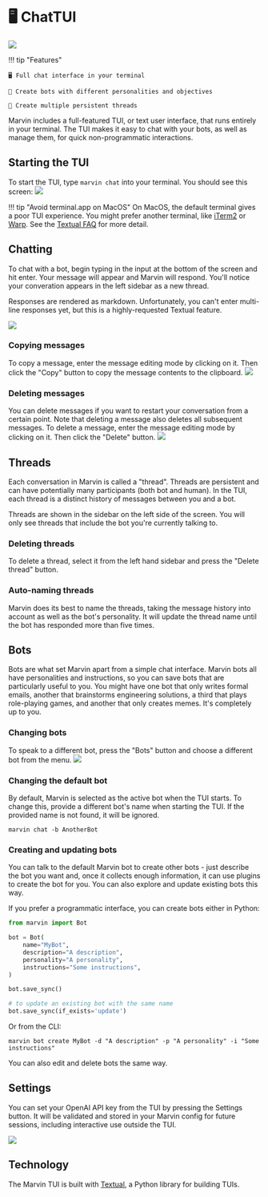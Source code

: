 # 🖥️ ChatTUI
![](../../img/tui/colorful_fruit.png)

!!! tip "Features"

    🖥️ Full chat interface in your terminal

    🤖 Create bots with different personalities and objectives

    🧵 Create multiple persistent threads
    

Marvin includes a full-featured TUI, or text user interface, that runs entirely in your terminal. The TUI makes it easy to chat with your bots, as well as manage them, for quick non-programmatic interactions.


## Starting the TUI

To start the TUI, type `marvin chat` into your terminal. You should see this screen:
![](../../img/tui/startup.png)

!!! tip "Avoid terminal.app on MacOS"
    On MacOS, the default terminal gives a poor TUI experience. You might prefer another terminal, like [iTerm2](https://iterm2.com/) or [Warp](https://www.warp.dev/). See the [Textual FAQ](https://github.com/Textualize/textual/blob/main/FAQ.md#why-doesn't-textual-look-good-on-macos) for more detail.

## Chatting

To chat with a bot, begin typing in the input at the bottom of the screen and hit enter. Your message will appear and Marvin will respond. You'll notice your converation appears in the left sidebar as a new thread. 

Responses are rendered as markdown. Unfortunately, you can't enter multi-line responses yet, but this is a highly-requested Textual feature.

![](../../img/tui/first_message.png)
### Copying messages

To copy a message, enter the message editing mode by clicking on it. Then click the "Copy" button to copy the message contents to the clipboard.
![](../../img/tui/message_edit_mode.png)
### Deleting messages

You can delete messages if you want to restart your conversation from a certain point. Note that deleting a message also deletes all subsequent messages. To delete a message, enter the message editing mode by clicking on it. Then click the "Delete" button.
![](../../img/tui/message_edit_mode.png)

## Threads

Each conversation in Marvin is called a "thread". Threads are persistent and can have potentially many participants (both bot and human). In the TUI, each thread is a distinct history of messages between you and a bot. 

Threads are shown in the sidebar on the left side of the screen. You will only see threads that include the bot you're currently talking to.
### Deleting threads
To delete a thread, select it from the left hand sidebar and press the "Delete thread" button.

### Auto-naming threads
Marvin does its best to name the threads, taking the message history into account as well as the bot's personality. It will update the thread name until the bot has responded more than five times.

## Bots

Bots are what set Marvin apart from a simple chat interface. Marvin bots all have personalities and instructions, so you can save bots that are particularly useful to you. You might have one bot that only writes formal emails, another that brainstorms engineering solutions, a third that plays role-playing games, and another that only creates memes. It's completely up to you.

### Changing bots
To speak to a different bot, press the "Bots" button and choose a different bot from the menu.
![](../../img/tui/bots_selection.png)

### Changing the default bot
By default, Marvin is selected as the active bot when the TUI starts. To change this, provide a different bot's name when starting the TUI. If the provided name is not found, it will be ignored.

```shell
marvin chat -b AnotherBot
```

### Creating and updating bots
You can talk to the default Marvin bot to create other bots - just describe the bot you want and, once it collects enough information, it can use plugins to create the bot for you. You can also explore and update existing bots this way. 

If you prefer a programmatic interface, you can create bots either in Python:

```python
from marvin import Bot

bot = Bot(
    name="MyBot",
    description="A description",
    personality="A personality",
    instructions="Some instructions",
)

bot.save_sync()

# to update an existing bot with the same name
bot.save_sync(if_exists='update')
```

Or from the CLI:

```shell
marvin bot create MyBot -d "A description" -p "A personality" -i "Some instructions"
```

You can also edit and delete bots the same way.
## Settings

You can set your OpenAI API key from the TUI by pressing the Settings button. It will be validated and stored in your Marvin config for future sessions, including interactive use outside the TUI.

![](../../img/tui/settings.png)

## Technology

The Marvin TUI is built with [Textual](https://github.com/Textualize/textual), a Python library for building TUIs.